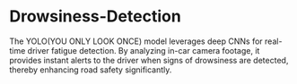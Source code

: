 # Drowsiness-Detection
The YOLO(YOU ONLY LOOK ONCE) model leverages deep CNNs for real-time driver fatigue detection. By analyzing in-car camera footage, it provides instant alerts to the driver when signs of drowsiness are detected, thereby enhancing road safety significantly.
